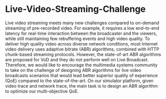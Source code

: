 # Live-Video-Streaming-Challenge
Live video streaming meets many new challenges compared to on-demand streaming of pre-recorded video. For example, it requires a low end-to-end latency for real-time interaction between the broadcaster and the viewers, while still maintaining few rebuffering events and high video quality. To deliver high quality video across diverse network conditions, most Internet video delivery uses adaptive bitrate (ABR) algorithms, combined with HTTP chunk-based streaming protocols. However, the state-of-art ABR algorithms are proposed for VoD and they do not perform well on Live Broadcast. Therefore, we would like to encourage the multimedia systems community to take on the challenge of designing ABR algorithms for live video broadcasts scenarios that would lead better superior quality of experience (QoE) compared to the state-of-the-art. On our simulator platform, given video trace and network trace, the main task is to design an ABR algorithm to optimize our multi-objective QoE. 
